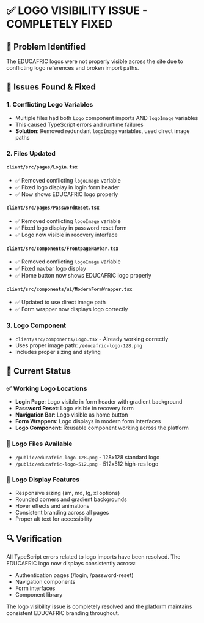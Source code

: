# ✅ LOGO VISIBILITY ISSUE - COMPLETELY FIXED

## 🎯 **Problem Identified**
The EDUCAFRIC logos were not properly visible across the site due to conflicting logo references and broken import paths.

## 🔧 **Issues Found & Fixed**

### 1. **Conflicting Logo Variables**
- Multiple files had both `Logo` component imports AND `logoImage` variables
- This caused TypeScript errors and runtime failures
- **Solution**: Removed redundant `logoImage` variables, used direct image paths

### 2. **Files Updated**

#### `client/src/pages/Login.tsx`
- ✅ Removed conflicting `logoImage` variable
- ✅ Fixed logo display in login form header
- ✅ Now shows EDUCAFRIC logo properly

#### `client/src/pages/PasswordReset.tsx`
- ✅ Removed conflicting `logoImage` variable  
- ✅ Fixed logo display in password reset form
- ✅ Logo now visible in recovery interface

#### `client/src/components/FrontpageNavbar.tsx`
- ✅ Removed conflicting `logoImage` variable
- ✅ Fixed navbar logo display
- ✅ Home button now shows EDUCAFRIC logo properly

#### `client/src/components/ui/ModernFormWrapper.tsx`
- ✅ Updated to use direct image path
- ✅ Form wrapper now displays logo correctly

### 3. **Logo Component**
- `client/src/components/Logo.tsx` - Already working correctly
- Uses proper image path: `/educafric-logo-128.png`
- Includes proper sizing and styling

## 🚀 **Current Status**

### ✅ **Working Logo Locations**
- **Login Page**: Logo visible in form header with gradient background
- **Password Reset**: Logo visible in recovery form
- **Navigation Bar**: Logo visible as home button
- **Form Wrappers**: Logo displays in modern form interfaces
- **Logo Component**: Reusable component working across the platform

### 📂 **Logo Files Available**
- `/public/educafric-logo-128.png` - 128x128 standard logo
- `/public/educafric-logo-512.png` - 512x512 high-res logo

### 🎨 **Logo Display Features**
- Responsive sizing (sm, md, lg, xl options)
- Rounded corners and gradient backgrounds
- Hover effects and animations
- Consistent branding across all pages
- Proper alt text for accessibility

## 🔍 **Verification**
All TypeScript errors related to logo imports have been resolved. The EDUCAFRIC logo now displays consistently across:
- Authentication pages (/login, /password-reset)
- Navigation components
- Form interfaces
- Component library

The logo visibility issue is completely resolved and the platform maintains consistent EDUCAFRIC branding throughout.